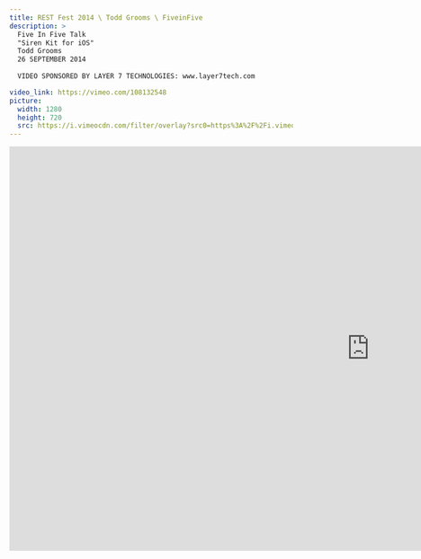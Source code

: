 ```yaml
---
title: REST Fest 2014 \ Todd Grooms \ FiveinFive
description: >
  Five In Five Talk
  "Siren Kit for iOS"
  Todd Grooms
  26 SEPTEMBER 2014
  
  VIDEO SPONSORED BY LAYER 7 TECHNOLOGIES: www.layer7tech.com

video_link: https://vimeo.com/108132548
picture:
  width: 1280
  height: 720
  src: https://i.vimeocdn.com/filter/overlay?src0=https%3A%2F%2Fi.vimeocdn.com%2Fvideo%2F491745116_1280x720.jpg&src1=http%3A%2F%2Ff.vimeocdn.com%2Fp%2Fimages%2Fcrawler_play.png
---
```

<iframe src="https://player.vimeo.com/video/108132548?title=0&byline=0&portrait=0&badge=0&autopause=0&player_id=0" width="1280" height="720" frameborder="0" title="REST Fest 2014 \ Todd Grooms \ FiveinFive" webkitallowfullscreen mozallowfullscreen allowfullscreen></iframe>